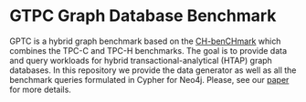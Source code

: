 # GTPC Graph Database Benchmark

GPTC is a hybrid graph benchmark based on the [CH-benCHmark](https://db.in.tum.de/research/projects/CHbenCHmark/index.shtml) which combines the TPC-C and TPC-H benchmarks. The goal is to provide data and query workloads for hybrid transactional-analytical (HTAP) graph databases. 
In this repository we provide the data generator as well as all the benchmark queries formulated in Cypher for Neo4j. Please, see our [paper](https://doi.org/10.18420/BTW2023-05) for more details.

